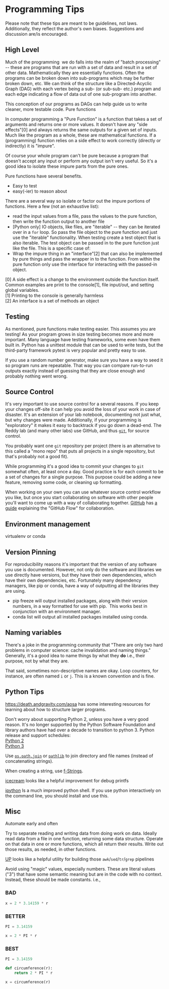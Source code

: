 # Programming Tips

Please note that these tips are meant to be guidelines, not laws. Additionally, they reflect the author's own biases. Suggestions and discussion are/is encouraged.

## High Level

Much of the programming  we do falls into the realm of "batch processing" -- these are programs that are run with a set of data and result in a set of other data. Mathematically they are essentially functions. Often the programs can be broken down into sub-programs which may be further broken down, etc. We can think of the structure like a Directed-Acyclic Graph (DAG) with each vertex being a sub- (or sub-sub- etc.) program and each edge indicating a flow of data out of one sub-program into another.

This conception of our programs as DAGs can help guide us to write cleaner, more testable code.
Pure functions

In computer programming a "Pure Function" is a function that takes a set of arguments and returns one or more values. It doesn't have any "side effects"[0] and always returns the same outputs for a given set of inputs. Much like the program as a whole, these are mathematical functions. If a (programming) function relies on a side effect to work correctly (directly or indirectly) it is "impure".

Of course your whole program can't be pure because a program that doesn't accept any input or perform any output isn't very useful. So it's a good idea to isolate these impure parts from the pure ones.

Pure functions have several benefits.
- Easy to test
- easy(-ier) to reason about

There are a several way so isolate or factor out the impure portions of functions. Here a few (not an exhaustive list):
- read the input values from a file, pass the values to the pure function, then write the function output to another file
- [Python only] IO objects, like files, are "iterable" -- they can be iterated over in a `for` loop. So pass the file object to the pure function and just use the "iterable" functionality. When testing create a test object that is also iterable. The test object can be passed in to the pure function just like the file. This is a specific case of:
- Wrap the impure thing in an "interface"[2] that can also be implemented by pure things and pass the wrapper in to the function. From within the pure function only use the interface for interacting with the passed-in object.

[0] A side effect is a change to the environment outside the function itself. Common examples are print to the console[1], file input/out, and setting global variables.<br/>
[1] Printing to the console is generally harmless<br/>
[2] An interface is a set of methods an object<br/>

## Testing

As mentioned, pure functions make testing easier. This assumes you are testing! As your program grows in size testing becomes more and more important. Many language have testing frameworks, some even have them built in. Python has a unittest module that can be used to write tests, but the third-party framework pytest is very popular and pretty easy to use.

If you use a random number generator, make sure you have a way to seed it so program runs are repeatable. That way you can compare run-to-run outputs exactly instead of guessing that they are close enough and probably nothing went wrong.

## Source Control

It's very important to use source control for a several reasons. If you keep your changes off-site it can help you avoid the loss of your work in case of disaster. It's an extension of your lab notebook, documenting not just what, but why changes were made. Additionally, if your programming is "exploratory" it makes it easy to backtrack if you go down a dead-end. The Reddy lab (and many other labs) use GitHub, and thus [`git`](https://git-scm.com), for source control.

You probably want one `git` repository per project (there is an alternative to this called a "mono repo" that puts all projects in a single repository, but that's probably not a good fit).

While programming it's a good idea to commit your changes to `git` somewhat often, at least once a day. Good practice is for each commit to be a set of changes for a single purpose. This purpose could be adding a new feature, removing some code, or cleaning up formatting.

When working on your own you can use whatever source control workflow you like, but once you start collaborating on software with other people you'll want to come up with a way of collaborating together. [GitHub](https://github.com) has [a guide](https://guides.github.com/introduction/flow/) explaining the "GitHub Flow" for collaboration.

## Environment management

virtualenv or conda

## Version Pinning

For reproducibility reasons it's important that the version of any software you use is documented. However, not only do the software and libraries we use directly have versions, but they have their own dependencies, which have their own dependencies, etc. Fortunately many dependency managers, like pip or conda, have a way of outputting all the libraries they are using.

- pip freeze will output installed packages, along with their version numbers, in a way formatted for use with pip.  This works best in conjunction with an environment manager.
- conda list will output all installed packages installed using conda.

## Naming variables

There's a joke in the programming community that "There are only two hard problems in computer science: cache invalidation and naming things." Generally, it's a good idea to name things by what they __do__ i.e., their purpose, not by what they are.

That said, sometimes non-descriptive names are okay. Loop counters, for instance, are often named `i` or `j`. This is a known convention and is fine.

## Python Tips

https://death.andgravity.com/aosa has some interesting resources for learning about how to structure larger programs.

Don't worry about supporting Python 2, unless you have a very good reason. It's no longer supported by the Python Software Foundation and library authors have had over a decade to transition to python 3.
Python release and support schedules:<br/>
[Python 2](https://www.python.org/dev/peps/pep-0373/)<br/>
[Python 3](https://www.python.org/dev/peps/pep-0602/)

Use [`os.path.join`](https://docs.python.org/3/library/os.path.html#os.path.join) or [`pathlib`](https://docs.python.org/3/library/pathlib.html) to join directory and file names (instead of concatenating strings).

When creating a string, use [f-Strings](https://realpython.com/python-f-strings/).

[icecream](https://github.com/gruns/icecream) looks like a helpful improvement for debug printfs

[ipython](https://ipython.readthedocs.io/en/stable/) Is a much improved python shell. If you use python interactively on the command line, you should install and use this.

## Misc

Automate early and often

Try to separate reading and writing data from doing work on data. Ideally read data from a file in one function, returning some data structure. Operate on that data in one or more functions, which all return their results. Write out those results, as needed, in other functions.

[UP](https://github.com/akavel/up) looks like a helpful utility for building those `awk`/`sed`/`tr`/`grep` pipelines

Avoid using "magic" values, especially numbers. These are literal values ("3") that have some semantic meaning but are in the code with no context. Instead, these should be made constants. i.e.,

### BAD
```python
x = 2 * 3.14159 * r

```

### BETTER
```python
PI = 3.14159

x = 2 * PI * r
```

### BEST
```python
PI = 3.14159

def circumference(r):
    return 2 * PI * r

x = circumference(r)

```



